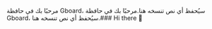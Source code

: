 ‏مرحبًا بك في حافظة Gboard، سيُحفظ أي نص تنسخه هنا.‏مرحبًا بك في حافظة Gboard، سيُحفظ أي نص تنسخه هنا.### Hi there 👋

<!--
**ywad/ywad** is a ✨ _special_ ✨ repository because its `README.md` (this file) appears on your GitHub profile.

Here are some ideas to get you started:

- 🔭 I’m currently working on ...
- 🌱 I’m currently learning ...
- 👯 I’m looking to collaborate on ...
- 🤔 I’m looking for help with ...
- 💬 Ask me about ...
- 📫 How to reach me: ...
- 😄 Pronouns: ...
- ⚡ Fun fact: ...
-->
